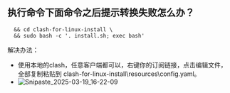 ## 执行命令下面命令之后提示转换失败怎么办？
```git clone --branch master --depth 1 https://gh-proxy.com/https://github.com/nelvko/clash-for-linux-install.git \
  && cd clash-for-linux-install \
  && sudo bash -c '. install.sh; exec bash'
```
解决办法：
- 使用本地的clash，任意客户端都可以，右键你的订阅链接，点击编辑文件，全部复制粘贴到 clash-for-linux-install\resources\config.yaml。
- ![Snipaste_2025-03-19_16-22-09](https://github.com/user-attachments/assets/bfb4a4a0-3385-4cd4-85f9-a5b959eb8bfd)

